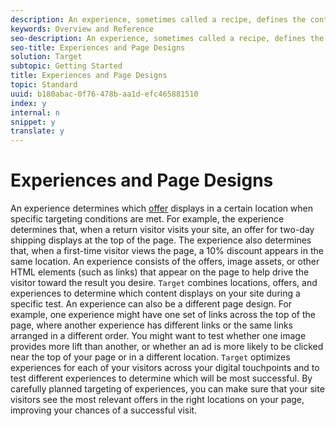 ```yaml
---
description: An experience, sometimes called a recipe, defines the content that displays on your page, as well as other page elements, such as links.
keywords: Overview and Reference
seo-description: An experience, sometimes called a recipe, defines the content that displays on your page, as well as other page elements, such as links.
seo-title: Experiences and Page Designs
solution: Target
subtopic: Getting Started
title: Experiences and Page Designs
topic: Standard
uuid: b180abac-0f76-478b-aa1d-efc465881510
index: y
internal: n
snippet: y
translate: y
---
```


# Experiences and Page Designs

An experience determines which [offer](c_offers.md#concept_40CA4EEBF72C430395ADB96C3A3D7DF4) displays in a certain location when specific targeting conditions are met. For example, the experience determines that, when a return visitor visits your site, an offer for two-day shipping displays at the top of the page. The experience also determines that, when a first-time visitor views the page, a 10% discount appears in the same location. 
An experience consists of the offers, image assets, or other HTML elements (such as links) that appear on the page to help drive the visitor toward the result you desire. `Target` combines locations, offers, and experiences to determine which content displays on your site during a specific test. 
An experience can also be a different page design. For example, one experience might have one set of links across the top of the page, where another experience has different links or the same links arranged in a different order. You might want to test whether one image provides more lift than another, or whether an ad is more likely to be clicked near the top of your page or in a different location.
`Target` optimizes experiences for each of your visitors across your digital touchpoints and to test different experiences to determine which will be most successful. By carefully planned targeting of experiences, you can make sure that your site visitors see the most relevant offers in the right locations on your page, improving your chances of a successful visit. 
